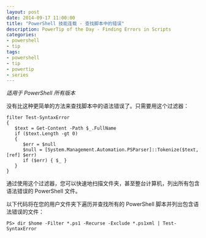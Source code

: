 ```yaml
---
layout: post
date: 2014-09-17 11:00:00
title: "PowerShell 技能连载 - 查找脚本中的错误"
description: PowerTip of the Day - Finding Errors in Scripts
categories:
- powershell
- tip
tags:
- powershell
- tip
- powertip
- series
---
```

_适用于 PowerShell 所有版本_

没有比这种更简单的方法来查找脚本中的语法错误了。只需要用这个过滤器：

    filter Test-SyntaxError
    {
       $text = Get-Content -Path $_.FullName
       if ($text.Length -gt 0)
       {
          $err = $null
          $null = [System.Management.Automation.PSParser]::Tokenize($text, [ref] $err)
          if ($err) { $_ }
       }
    }

通过使用这个过滤器，您可以快速地扫描文件夹，甚至整台计算机，列出所有包含语法错误的 PowerShell 文件。

以下代码将在您的用户文件夹下遍历并查找所有的 PowerShell 脚本并列出包含语法错误的文件：

	PS> dir $home -Filter *.ps1 -Recurse -Exclude *.ps1xml | Test-SyntaxError

<!--本文国际来源：[Finding Errors in Scripts](http://community.idera.com/powershell/powertips/b/tips/posts/finding-errors-in-scripts)-->
